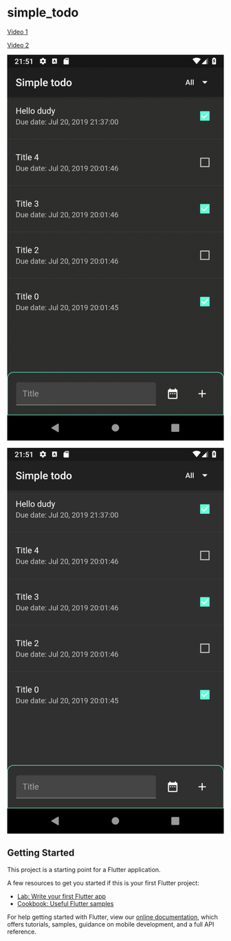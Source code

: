 # simple_todo

[Video 1](https://youtu.be/EUy9Sa8e5-o)

[Video 2](https://youtu.be/AJAJyxdbREs)

![Screenshot](./Screenshot.gif)

![Screenshot](./Screenshot.png)

## Getting Started

This project is a starting point for a Flutter application.

A few resources to get you started if this is your first Flutter project:

- [Lab: Write your first Flutter app](https://flutter.dev/docs/get-started/codelab)
- [Cookbook: Useful Flutter samples](https://flutter.dev/docs/cookbook)

For help getting started with Flutter, view our 
[online documentation](https://flutter.dev/docs), which offers tutorials, 
samples, guidance on mobile development, and a full API reference.
